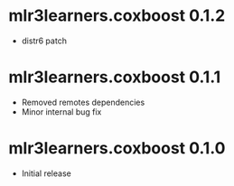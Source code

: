 # mlr3learners.coxboost 0.1.2

- distr6 patch

# mlr3learners.coxboost 0.1.1

- Removed remotes dependencies
- Minor internal bug fix


# mlr3learners.coxboost 0.1.0

- Initial release
